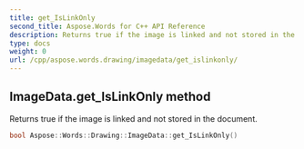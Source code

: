 ```yaml
---
title: get_IsLinkOnly
second_title: Aspose.Words for C++ API Reference
description: Returns true if the image is linked and not stored in the document. 
type: docs
weight: 0
url: /cpp/aspose.words.drawing/imagedata/get_islinkonly/
---
```

## ImageData.get_IsLinkOnly method


Returns true if the image is linked and not stored in the document.

```cpp
bool Aspose::Words::Drawing::ImageData::get_IsLinkOnly()
```

